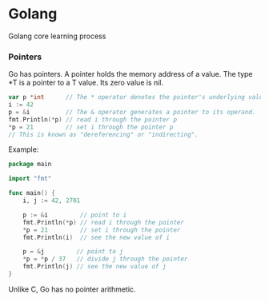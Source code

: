 # Golang
Golang core learning process


### Pointers
Go has pointers. A pointer holds the memory address of a value.
The type *T is a pointer to a T value. Its zero value is nil.
```go
var p *int      // The * operator denotes the pointer's underlying value.
i := 42
p = &i          // The & operator generates a pointer to its operand.
fmt.Println(*p) // read i through the pointer p
*p = 21         // set i through the pointer p
// This is known as "dereferencing" or "indirecting".
```
Example:
```go
package main

import "fmt"

func main() {
	i, j := 42, 2701

	p := &i         // point to i
	fmt.Println(*p) // read i through the pointer
	*p = 21         // set i through the pointer
	fmt.Println(i)  // see the new value of i

	p = &j         // point to j
	*p = *p / 37   // divide j through the pointer
	fmt.Println(j) // see the new value of j
}
```
Unlike C, Go has no pointer arithmetic.
